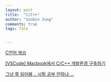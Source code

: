 ```yaml
---
layout: post
title:  "C/C++"
author: "Soobin Jung"
comments: true
tags: Tale


---
```


[C언어 복습](https://m.blog.naver.com/sharonichoya/220501158281) 

[[VSCode] Macbook에서 C/C++ 개발환경 구축하기](https://justdoitproject.tistory.com/31)

[그냥 쭉 읽어봄 .. 시험 공부 안하냐 ...](https://m.blog.naver.com/islove8587/220432775060)


